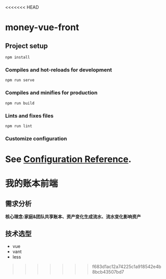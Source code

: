 <<<<<<< HEAD
# money-vue-front

## Project setup
```
npm install
```

### Compiles and hot-reloads for development
```
npm run serve
```

### Compiles and minifies for production
```
npm run build
```

### Lints and fixes files
```
npm run lint
```

### Customize configuration
See [Configuration Reference](https://cli.vuejs.org/config/).
=======
# 我的账本前端
## 需求分析
**核心理念:家庭&团队共享账本、资产变化生成流水、流水变化影响资产**

## 技术选型
* vue
* vant
* less
>>>>>>> f683d1ac12a74225c1a918542e4b8bcb43507bd7
